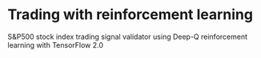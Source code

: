 # Trading with reinforcement learning
S&amp;P500 stock index trading signal validator using Deep-Q reinforcement learning with TensorFlow 2.0
